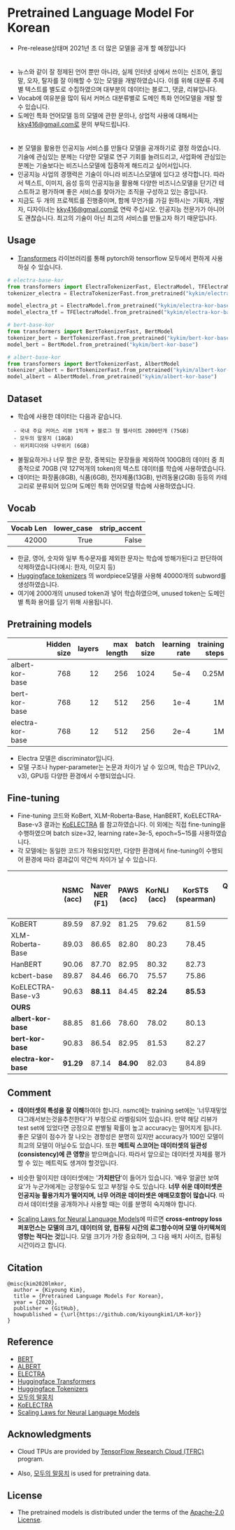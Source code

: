 # Pretrained Language Model For Korean
* Pre-release상태며 2021년 초 더 많은 모델을 공개 할 예정입니다
<br/><br/><br/>
* 뉴스와 같이 잘 정제된 언어 뿐만 아니라, 실제 인터넷 상에서 쓰이는 신조어, 줄임말, 오자, 탈자를 잘 이해할 수 있는 모델을 개발하였습니다. 이를 위해 대분류 주제별 텍스트를 별도로 수집하였으며 대부분의 데이터는 블로그, 댓글, 리뷰입니다.
* Vocab에 여유분을 많이 둬서 커머스 대분류별로 도메인 특화 언어모델을 개발 할 수 있습니다.
* 도메인 특화 언어모델 등의 모델에 관한 문의나, 상업적 사용에 대해서는 kky416@gmail.com로 문의 부탁드립니다.
<br/><br/><br/>
* 본 모델을 활용한 인공지능 서비스를 만들다 모델을 공개하기로 결정 하였습니다. 기술에 관심있는 분께는 다양한 모델로 연구 기회를 늘려드리고, 사업화에 관심있는 분께는 기술보다는 비즈니스모델에 집중하게 해드리고 싶어서입니다.
* 인공지능 사업의 경쟁력은 기술이 아니라 비즈니스모델에 있다고 생각합니다. 따라서 텍스트, 이미지, 음성 등의 인공지능을 활용해 다양한 비즈니스모델을 단기간 테스트하고 평가하며 좋은 서비스를 찾아가는 조직을 구성하고 있는 중입니다. 
* 지금도 두 개의 프로젝트를 진행중이며, 함께 무언가를 가길 원하시는 기획자, 개발자, 디자이너는 kky416@gmail.com로 연락 주십시오. 인공지능 전문가가 아니어도 괜찮습니다. 최고의 기술이 아닌 최고의 서비스를 만들고자 하기 때문입니다.


## Usage
* [Transformers](https://github.com/huggingface/transformers) 라이브러리를 통해 pytorch와 tensorflow 모두에서 편하게 사용하실 수 있습니다.

```python
# electra-base-kor
from transformers import ElectraTokenizerFast, ElectraModel, TFElectraModel
tokenizer_electra = ElectraTokenizerFast.from_pretrained("kykim/electra-kor-base")

model_electra_pt = ElectraModel.from_pretrained("kykim/electra-kor-base")    # pytorch
model_electra_tf = TFElectraModel.from_pretrained("kykim/electra-kor-base")  # tensorflow

# bert-base-kor
from transformers import BertTokenizerFast, BertModel
tokenizer_bert = BertTokenizerFast.from_pretrained("kykim/bert-kor-base")
model_bert = BertModel.from_pretrained("kykim/bert-kor-base")

# albert-base-kor
from transformers import BertTokenizerFast, AlbertModel
tokenizer_albert = BertTokenizerFast.from_pretrained("kykim/albert-kor-base")
model_albert = AlbertModel.from_pretrained("kykim/albert-kor-base")
```

## Dataset

* 학습에 사용한 데이터는 다음과 같습니다.
  
```
  - 국내 주요 커머스 리뷰 1억개 + 블로그 형 웹사이트 2000만개 (75GB)
  - 모두의 말뭉치 (18GB)
  - 위키피디아와 나무위키 (6GB)
```

* 불필요하거나 너무 짤은 문장, 중복되는 문장들을 제외하여 100GB의 데이터 중 최종적으로 70GB (약 127억개의 token)의 텍스트 데이터를 학습에 사용하였습니다.   
* 데이터는 화장품(8GB), 식품(6GB), 전자제품(13GB), 반려동물(2GB) 등등의 카테고리로 분류되어 있으며 도메인 특화 언어모델 학습에 사용하였습니다.

## Vocab
| Vocab Len | lower_case | strip_accent |
| --------: | ------------: | ------------: |
|     42000 |         True |         False |


* 한글, 영어, 숫자와 일부 특수문자를 제외한 문자는 학습에 방해가된다고 판단하여 삭제하였습니다(예시: 한자, 이모지 등)
* [Huggingface tokenizers](https://github.com/huggingface/tokenizers) 의 wordpiece모델을  사용해 40000개의 subword를 생성하였습니다.   
* 여기에 2000개의 unused token과 넣어 학습하였으며, unused token는 도메인 별 특화 용어를 담기 위해 사용됩니다.

## Pretraining models

|                   | Hidden size      | layers     |max length  | batch size | learning rate | training steps |
| ----------------- |----------------: | ---------: | ---------: | ---------: | ------------: | -------------: |
| albert-kor-base   |              768 |         12 |        256 |       1024 |          5e-4 |          0.25M |
| bert-kor-base     |              768 |         12 |        512 |        256 |          1e-4 |             1M |
| electra-kor-base  |              768 |         12 |        512 |        256 |          2e-4 |             1M |

* Electra 모델은 discriminator입니다.
* 모델 구조나 hyper-parameter는 논문과 차이가 날 수 있으며, 학습은 TPU(v2, v3), GPU등 다양한 환경에서 수행되었습니다.

## Fine-tuning
* Fine-tuning 코드와 KoBert, XLM-Roberta-Base, HanBERT, KoELECTRA-Base-v3 결과는 [KoELECTRA](https://github.com/monologg/KoELECTRA) 를 참고하였습니다. 이 외에는 직접 fine-tuning을 수행하였으며 batch size=32, learning rate=3e-5, epoch=5~15를 사용하였습니다.
* 각 모델에는 동일한 코드가 적용되었지만, 다양한 환경에서 fine-tuning이 수행되어 환경에 따라 결과값이 약간씩 차이가 날 수 있습니다.

|                       | **NSMC**<br/>(acc) | **Naver NER**<br/>(F1) | **PAWS**<br/>(acc) | **KorNLI**<br/>(acc) | **KorSTS**<br/>(spearman) | **Question Pair**<br/>(acc) |  **Korean-Hate-Speech (Dev)**<br/>(F1) |
| :-------------------- | :----------------: | :--------------------: | :----------------: | :------------------: | :-----------------------: | :-------------------------: | :-----------------------------------:  |
| KoBERT                |       89.59        |         87.92          |       81.25        |        79.62         |           81.59           |            94.85            |                  66.21                 |
| XLM-Roberta-Base      |       89.03        |         86.65          |       82.80        |        80.23         |           78.45           |            93.80            |                  64.06                 |
| HanBERT               |       90.06        |         87.70          |       82.95        |        80.32         |           82.73           |            94.72            |                  68.32                 |
| kcbert-base           |       89.87        |         84.46          |       66.70        |        75.57         |           75.86           |            94.46            |                  68.13                 |
| KoELECTRA-Base-v3     |       90.63        |       **88.11**        |       84.45        |      **82.24**       |         **85.53**         |            95.25            |                  67.61                 |
|**OURS**|
| **albert-kor-base**   |       88.85        |         81.66          |       78.60        |        78.02         |           80.13           |            93.67            |                  65.48                 |
| **bert-kor-base**     |       90.83        |         86.54          |       82.95        |        81.53         |           82.27           |            95.12            |                **68.87**               |
| **electra-kor-base**  |     **91.29**      |         87.14          |     **84.90**      |        82.03         |           84.89           |          **95.38**          |                  66.84                 |


## Comment
* **데이터셋의 특성을 잘 이해**하여야 합니다. nsmc에는 training set에는 '너무재밓었다그래서보는것을추천한다'가 부정으로 라벨링되어 있습니다. 만약 해당 리뷰가 test set에 있었다면 긍정으로 판별될 확률이 높고 accuracy는 떨어지게 됩니다.  좋은 모델이 점수가 잘 나오는 경향성은 분명히 있지만 accuracy가 100인 모델이 최고의 모델이 아닐수도 있습니다. 또한 **메트릭 스코어는 데이터셋의 일관성(consistency)에 큰 영향**을 받으며습니다. 따라서 앞으로는 데이터셋 자체를 평가할 수 있는 메트릭도 생겨야 할것입니다.

* 비슷한 말이지만 데이터셋에는 '**가치판단**'이 들어가 있습니다. '배우 얼굴만 보여요'가 누군가에게는 긍정일수도 있고 부정일 수도 있습니다. **너무 쉬운 데이터셋은 인공지능 활용가치가 떨어지며, 너무 어려운 데이터셋은 애매모호함이 많습니다**. 따라서 데이터셋을 공개하거나 사용할 때는 이를 분명히 숙지해야 합니다.

* [Scaling Laws for Neural Language Models](https://arxiv.org/abs/2001.08361)에 따르면 **cross-entropy loss 퍼포먼스는 모델의 크기, 데이터의 양, 컴퓨팅 시간의 로그함수이며 모델 아키텍쳐의 영향는 적다는 것**입니다. 모델 크기가 가장 중요하며, 그 다음 배치 사이즈, 컴퓨팅 시간이라고 합니다. 

## Citation

```
@misc{kim2020lmkor,
  author = {Kiyoung Kim},
  title = {Pretrained Language Models For Korean},
  year = {2020},
  publisher = {GitHub},
  howpublished = {\url{https://github.com/kiyoungkim1/LM-kor}}
}
```

## Reference
* [BERT](https://github.com/google-research/bert)
* [ALBERT](https://github.com/google-research/albert)
* [ELECTRA](https://github.com/google-research/electra)
* [Huggingface Transformers](https://github.com/huggingface/transformers)
* [Huggingface Tokenizers](https://github.com/huggingface/tokenizers)
* [모두의 말뭉치](https://corpus.korean.go.kr/)
* [KoELECTRA](https://github.com/monologg/KoELECTRA)
* [Scaling Laws for Neural Language Models](https://arxiv.org/abs/2001.08361)

## Acknowledgments

* Cloud TPUs are provided by [TensorFlow Research Cloud (TFRC)](https://www.tensorflow.org/tfrc/) program.
  
* Also, [모두의 말뭉치](https://corpus.korean.go.kr/) is used for pretraining data.

## License

* The pretrained models is distributed under the terms of the [Apache-2.0 License](https://www.apache.org/licenses/LICENSE-2.0).
